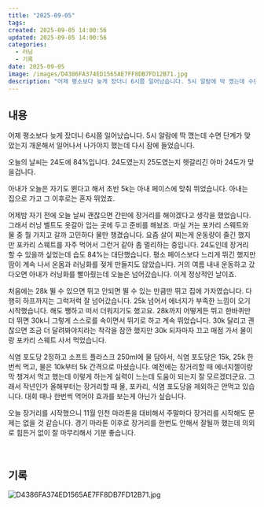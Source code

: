```yaml
---
title: "2025-09-05"
tags:
created: 2025-09-05 14:00:56
updated: 2025-09-05 14:00:56
categories:
  - 러닝
  - 기록
date: 2025-09-05
image: /images/D4386FA374ED1565AE7FF8DB7FD12B71.jpg
description: "어제 평소보다 늦게 잤더니 6시쯤 일어났습니다. 5시 알람에 딱 깼는데 수면 단계가 맞았는지 개운해서 일어나서 나가야지 했는데 다시 잠에 들었습니다. 오늘의 날씨는 24도에 84%입니다. 24도였는지 25도였는지 헷갈리긴 아마 24도가 맞을겁니다. 아내가 오늘은 자기도 뛴다고 해서 초반"
---
```


## 내용

어제 평소보다 늦게 잤더니 6시쯤 일어났습니다. 5시 알람에 딱 깼는데 수면 단계가 맞았는지 개운해서 일어나서 나가야지 했는데 다시 잠에 들었습니다.

오늘의 날씨는 24도에 84%입니다. 24도였는지 25도였는지 헷갈리긴 아마 24도가 맞을겁니다. 

아내가 오늘은 자기도 뛴다고 해서 초반 5k는 아내 페이스에 맞춰 뛰었습니다. 아내는 집으로 가고 그 이후로는 혼자 뛰었죠.

어제밤 자기 전에 오늘 날씨 괜찮으면 간만에 장거리를 해야겠다고 생각을 했었습니다. 그래서 러닝 벨트도 옷갈아 입는 곳에 두고 준비를 해놨죠. 마실 거는 포카리 스웨트와 물 중 뭘 가지고 갈까 고민하다 물만 챙겼습니다. 요즘 살이 찌는게 운동량이 줄긴 했지만 포카리 스웨트를 자주 먹어서 그런거 같아 좀 멀리하는 중입니다. 24도인데 장거리 할 수 있을까 싶었는데 습도 84%는 대단했습니다. 평소 페이스보다 느리게 뛰긴 했지만 땀이 계속 나서 온몸과 러닝화를 젖게 만들지도 않았습니다. 거의 여름 내내 운동하고 갔다오면 아내가 러닝화를 빨아줬는데 오늘은 넘어갔습니다. 이게 정상적인 날이죠. 

처음에는 28k 뛸 수 있으면 뛰고 안되면 뛸 수 있는 만큼만 뛰고 집에 가자였습니다. 다행히 하프까지는 그럭저럭 잘 넘어갔습니다. 25k 넘어서 에너지가 부족한 느낌이 오기 시작했습니다. 해도 쨍하고 떠서 더워지기도 했고요. 28k까지 어떻게든 뛰고 한바퀴만 더 뛰면 30k니 그렇게 스스로를 속이면서 뛰기로 하고 계속 뛰었습니다. 30k 달리고 괜찮으면 조금 더 달려봐야지라는 착각을 잠깐 했지만 30k 되자마자 끄고 매점 가서 물이랑 포카리 스웨트 사서 먹었습니다.

식염 포도당 2정하고 소프트 플라스크 250ml에 물 담아서, 식염 포도당은 15k, 25k 한번씩 먹고, 물은 10k부터 5k 간격으로 마셨습니다. 예전에는 장거리할 때 에너지젤이랑 막 챙겨서 먹고 했는데 이렇게 하는게 실력이 느는데 도움이 되는지 잘 모르겠더군요. 그래서 작년인가 올해부터는 장거리할 때 물, 포카리, 식염 포도당을 제외하곤 안먹고 있습니다. 대회 때나 한번씩 먹어야 효과를 보는게 아닌가 싶습니다.

오늘 장거리를 시작했으니 11월 인천 마라톤을 대비해서 주말마다 장거리를 시작해도 문제는 없을 것 같습니다. 경기 마라톤 이후로 장거리를 한번도 안해서 잘될까 했는데 의외로 힘든거 없이 잘 마무리해서 기분 좋습니다. 

 

## 기록

 
 ![D4386FA374ED1565AE7FF8DB7FD12B71.jpg](/images/D4386FA374ED1565AE7FF8DB7FD12B71.jpg)
